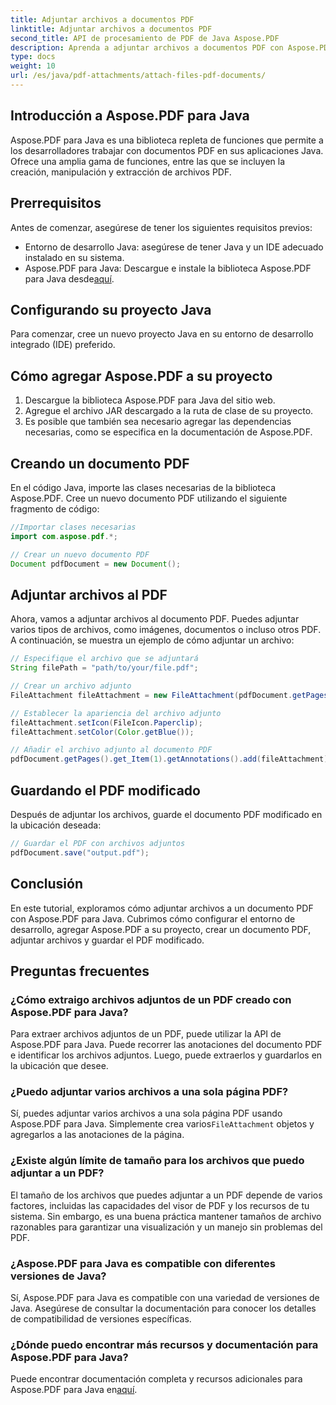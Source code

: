 ```yaml
---
title: Adjuntar archivos a documentos PDF
linktitle: Adjuntar archivos a documentos PDF
second_title: API de procesamiento de PDF de Java Aspose.PDF
description: Aprenda a adjuntar archivos a documentos PDF con Aspose.PDF para Java. Nuestra guía paso a paso facilita la manipulación de archivos PDF.
type: docs
weight: 10
url: /es/java/pdf-attachments/attach-files-pdf-documents/
---
```


## Introducción a Aspose.PDF para Java

Aspose.PDF para Java es una biblioteca repleta de funciones que permite a los desarrolladores trabajar con documentos PDF en sus aplicaciones Java. Ofrece una amplia gama de funciones, entre las que se incluyen la creación, manipulación y extracción de archivos PDF.

## Prerrequisitos

Antes de comenzar, asegúrese de tener los siguientes requisitos previos:

- Entorno de desarrollo Java: asegúrese de tener Java y un IDE adecuado instalado en su sistema.
-  Aspose.PDF para Java: Descargue e instale la biblioteca Aspose.PDF para Java desde[aquí](https://releases.aspose.com/pdf/java/).

## Configurando su proyecto Java

Para comenzar, cree un nuevo proyecto Java en su entorno de desarrollo integrado (IDE) preferido.

## Cómo agregar Aspose.PDF a su proyecto

1. Descargue la biblioteca Aspose.PDF para Java del sitio web.
2. Agregue el archivo JAR descargado a la ruta de clase de su proyecto.
3. Es posible que también sea necesario agregar las dependencias necesarias, como se especifica en la documentación de Aspose.PDF.

## Creando un documento PDF

En el código Java, importe las clases necesarias de la biblioteca Aspose.PDF. Cree un nuevo documento PDF utilizando el siguiente fragmento de código:

```java
//Importar clases necesarias
import com.aspose.pdf.*;

// Crear un nuevo documento PDF
Document pdfDocument = new Document();
```

## Adjuntar archivos al PDF

Ahora, vamos a adjuntar archivos al documento PDF. Puedes adjuntar varios tipos de archivos, como imágenes, documentos o incluso otros PDF. A continuación, se muestra un ejemplo de cómo adjuntar un archivo:

```java
// Especifique el archivo que se adjuntará
String filePath = "path/to/your/file.pdf";

// Crear un archivo adjunto
FileAttachment fileAttachment = new FileAttachment(pdfDocument.getPages().get_Item(1), filePath);

// Establecer la apariencia del archivo adjunto
fileAttachment.setIcon(FileIcon.Paperclip);
fileAttachment.setColor(Color.getBlue());

// Añadir el archivo adjunto al documento PDF
pdfDocument.getPages().get_Item(1).getAnnotations().add(fileAttachment);
```

## Guardando el PDF modificado

Después de adjuntar los archivos, guarde el documento PDF modificado en la ubicación deseada:

```java
// Guardar el PDF con archivos adjuntos
pdfDocument.save("output.pdf");
```

## Conclusión

En este tutorial, exploramos cómo adjuntar archivos a un documento PDF con Aspose.PDF para Java. Cubrimos cómo configurar el entorno de desarrollo, agregar Aspose.PDF a su proyecto, crear un documento PDF, adjuntar archivos y guardar el PDF modificado.

## Preguntas frecuentes

### ¿Cómo extraigo archivos adjuntos de un PDF creado con Aspose.PDF para Java?

Para extraer archivos adjuntos de un PDF, puede utilizar la API de Aspose.PDF para Java. Puede recorrer las anotaciones del documento PDF e identificar los archivos adjuntos. Luego, puede extraerlos y guardarlos en la ubicación que desee.

### ¿Puedo adjuntar varios archivos a una sola página PDF?

 Sí, puedes adjuntar varios archivos a una sola página PDF usando Aspose.PDF para Java. Simplemente crea varios`FileAttachment` objetos y agregarlos a las anotaciones de la página.

### ¿Existe algún límite de tamaño para los archivos que puedo adjuntar a un PDF?

El tamaño de los archivos que puedes adjuntar a un PDF depende de varios factores, incluidas las capacidades del visor de PDF y los recursos de tu sistema. Sin embargo, es una buena práctica mantener tamaños de archivo razonables para garantizar una visualización y un manejo sin problemas del PDF.

### ¿Aspose.PDF para Java es compatible con diferentes versiones de Java?

Sí, Aspose.PDF para Java es compatible con una variedad de versiones de Java. Asegúrese de consultar la documentación para conocer los detalles de compatibilidad de versiones específicas.

### ¿Dónde puedo encontrar más recursos y documentación para Aspose.PDF para Java?

Puede encontrar documentación completa y recursos adicionales para Aspose.PDF para Java en[aquí](https://reference.aspose.com/pdf/java/).